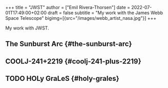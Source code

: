 +++
title = "JWST"
author = ["Emil Rivera-Thorsen"]
date = 2022-07-01T17:49:00+02:00
draft = false
subtitle = "My work with the James Webb Space Telescope"
bigimg=[{src="/images/webb_artist_nasa.jpg"}]
+++

My work with JWST.

<!--more-->


## The Sunburst Arc {#the-sunburst-arc}


## COOLJ-241+2219 {#coolj-241-plus-2219}


## <span class="org-todo todo TODO">TODO</span> HOLy GraLeS {#holy-grales}
